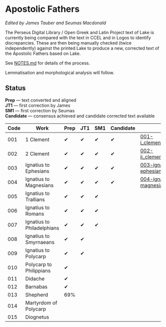 # Apostolic Fathers

*Edited by James Tauber and Seumas Macdonald*

The Perseus Digital Library / Open Greek and Latin Project text of Lake is currently being compared with the text in CCEL and in Logos to identify discrepancies. These are then being manually checked (twice independently) against the printed Lake to produce a new, corrected text of the Apostolic Fathers based on Lake.

See [NOTES.md](https://github.com/jtauber/apostolic-fathers/blob/master/NOTES.md) for details of the process.

Lemmatisation and morphological analysis will follow.


## Status

**Prep** — text converted and aligned  
**JT1** — first correction by James  
**SM1** — first correction by Seumas  
**Candidate** — consensus achieved and candidate corrected text available


| Code | Work                         | Prep | JT1  | SM1  | Candidate | Link |
| ---- | ---------------------------- | ---- | ---- | ---- | --------- | ---- |
| 001  | 1 Clement                    | ✔    | ✔    | ✔    | ✔         | [001-i_clement_CORRECTED.txt](https://github.com/jtauber/apostolic-fathers/blob/master/structured/001-i_clement_CORRECTED.txt)
| 002  | 2 Clement                    | ✔    | ✔    | ✔    | ✔         | [002-ii_clement_CORRECTED.txt](https://github.com/jtauber/apostolic-fathers/blob/master/structured/002-ii_clement_CORRECTED.txt)
| 003  | Ignatius to Ephesians        | ✔    | ✔    | ✔    | ✔         | [003-ignatius-ephesians_CORRECTED.txt](https://github.com/jtauber/apostolic-fathers/blob/master/structured/003-ignatius-ephesians_CORRECTED.txt)
| 004  | Ignatius to Magnesians       | ✔    | ✔    | ✔    | ✔         | [004-ignatius-magnesians_CORRECTED.txt](https://github.com/jtauber/apostolic-fathers/blob/master/structured/004-ignatius-magnesians_CORRECTED.txt)
| 005  | Ignatius to Trallians        | ✔    | ✔    | ✔    |
| 006  | Ignatius to Romans           | ✔    | ✔    | ✔    |
| 007  | Ignatius to Philadelphians   | ✔    | ✔    | ✔    |
| 008  | Ignatius to Smyrnaeans       | ✔    | ✔    |
| 009  | Ignatius to Polycarp         | ✔    | ✔    |
| 010  | Polycarp to Philippians      | ✔    |
| 011  | Didache                      | ✔    |
| 012  | Barnabas                     | ✔    |
| 013  | Shepherd                     | 69%  |
| 014  | Martyrdom of Polycarp        |
| 015  | Diognetus                    |
